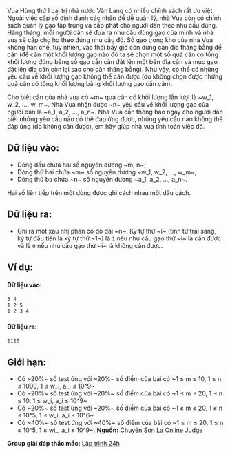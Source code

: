 Vua Hùng thứ I cai trị nhà nước Văn Lang có nhiều chính sách rất ưu việt. Ngoài việc cấp số định danh các nhân để dễ quản lý, nhà Vua còn có chính sách quản lý gạo tập trung và cấp phát cho người dân theo nhu cầu dùng. Hàng tháng, mỗi người dân sẽ đưa ra nhu cầu dùng gạo của mình và nhà vua sẽ cấp cho họ theo đúng nhu cầu đó. Số gạo trong kho của nhà Vua không hạn chế, tuy nhiên, vào thời bấy giờ còn dùng cân đĩa thăng bằng để cân (để cân một khối lượng gạo nào đó ta sẽ chọn một số quả cân có tổng khối lượng đúng bằng số gạo cần cân đặt lên một bên đĩa cân và múc gạo đặt lên đĩa cân còn lại sao cho cân thăng bằng). Như vậy, có thể có những yêu cầu về khối lượng gạo không thể cân được (do không chọn được những quả cân có tổng khối lượng bằng khối lượng gạo cần cân).

Cho biết cân của nhà vua có ~m~ quả cân có khối lượng lần lượt là ~w_1, w_2, …, w_m~. Nhà Vua nhận được ~n~ yêu cầu về khối lượng gạo của người dân là ~a_1, a_2, …, a_n~. Nhà Vua cần thông báo ngay cho người dân biết những yêu cầu nào có thể đáp ứng được, những yêu cầu nào không thể đáp ứng (do không cân được), em hãy giúp nhà vua tính toán việc đó.

## Dữ liệu vào:
- Dòng đầu chứa hai số nguyên dương ~m, n~;
- Dòng thứ hai chứa ~m~ số nguyên dương ~w_1, w_2, …, w_m~;
- Dòng thứ ba chứa ~n~ số nguyên dương ~a_1, a_2, …, a_n~.

Hai số liên tiếp trên một dòng được ghi cách nhau một dấu cách.

## Dữ liệu ra:
- Ghi ra một xâu nhị phân có độ dài ~n~. Ký tự thứ ~i~ (tính từ trái sang, ký tự đầu tiên là ký tự thứ ~1~) là `1` nếu nhu cầu gạo thứ ~i~ là cân được và là `0` nếu nhu cầu gạo thứ ~i~ là không cân được.

## Ví dụ:
#### Dữ liệu vào:
```
3 4
1 2 5
1 2 3 4
```

#### Dữ liệu ra:
```
1110
```

## Giới hạn:
- Có ~20\%~ số test ứng với ~20\%~ số điểm của bài có ~1 ≤ m ≤ 10, 1 ≤ n ≤ 1000, 1 ≤ w_i, a_i ≤ 10^9~ 
- Có ~20\%~ số test ứng với ~20\%~ số điểm của bài có ~1 ≤ m ≤ 20, 1 ≤ n ≤ 10, 1 ≤ w_i, a_i ≤ 10^9~ 
- Có ~20\%~ số test ứng với ~20\%~ số điểm của bài có ~1 ≤ m ≤ 20, 1 ≤ n ≤ 10^5, 1 ≤ w_i, a_i ≤ 10^6~
- Có ~40\%~ số test ứng với ~40\%~ số điểm của bài có ~1 ≤ m ≤ 20, 1 ≤ n ≤ 10^5, 1 ≤ wi_, a_i ≤ 10^9~.
**Nguồn:** [Chuyên Sơn La Online Judge](http://csloj.ddns.net/)

**Group giải đáp thắc mắc:** [Lập trình 24h](https://www.facebook.com/groups/1386904321519984)